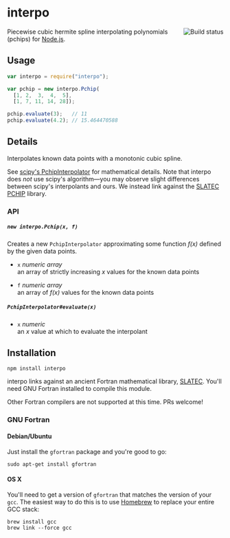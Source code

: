 # interpo

<a href="https://travis-ci.org/WhoopInc/interpo">
  <img src="https://travis-ci.org/WhoopInc/interpo.svg?branch=master"
    alt="Build status" align="right">
</a>

Piecewise cubic hermite spline interpolating polynomials (pchips) for [Node.js].

## Usage

```js
var interpo = require("interpo");

var pchip = new interpo.Pchip(
  [1, 2,  3,  4,  5],
  [1, 7, 11, 14, 28]);

pchip.evaluate(3);   // 11
pchip.evaluate(4.2); // 15.464470588
```

## Details

Interpolates known data points with a monotonic cubic spline.

See [scipy's PchipInterpolator][scipy-pchip] for mathematical details. Note that
interpo does *not* use scipy's algorithm—you may observe slight differences
between scipy's interpolants and ours. We instead link against the [SLATEC
PCHIP][pchdoc] library.

### API

##### `new interpo.Pchip(x, f)`

Creates a new `PchipInterpolator` approximating some function *f(x)* defined
by the given data points.

* `x` *numeric array*  
 an array of strictly increasing *x* values for the known data points

* `f` *numeric array*  
 an array of *f(x)* values for the known data points

##### `PchipInterpolator#evaluate(x)`

* `x` *numeric*  
 an *x* value at which to evaluate the interpolant

## Installation

```
npm install interpo
```

interpo links against an ancient Fortran mathematical library, [SLATEC]. You'll
need GNU Fortran installed to compile this module.

Other Fortran compilers are not supported at this time. PRs welcome!

### GNU Fortran

#### Debian/Ubuntu

Just install the `gfortran` package and you're good to go:

```
sudo apt-get install gfortran
```

#### OS X

You'll need to get a version of `gfortran` that matches the version of your
`gcc`. The easiest way to do this is to use [Homebrew] to replace your entire
GCC stack:

```
brew install gcc
brew link --force gcc
```

[homebrew]: http://brew.sh
[node.js]: http://nodejs.org
[pchdoc]: http://www.netlib.org/slatec/pchip/pchdoc.f
[scipy-pchip]: http://docs.scipy.org/doc/scipy-dev/reference/generated/scipy.interpolate.PchipInterpolator.html
[slatec]: http://www.netlib.org/slatec/
